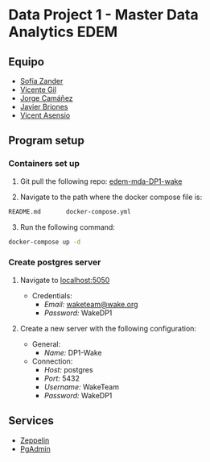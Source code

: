 # Data Project 1 - Master Data Analytics EDEM

## Equipo

* [Sofía Zander](https://github.com/sozanmen)
* [Vicente Gil](https://github.com/vicentegilso)
* [Jorge Camáñez](https://github.com/jcamcre)
* [Javier Briones](https://github.com/jabrio)
* [Vicent Asensio](https://github.com/viasmo1)


## Program setup

### Containers set up

1. Git pull the following repo: [edem-mda-DP1-wake](https://github.com/viasmo1/edem-mda-DP1-wake)

2. Navigate to the path where the docker compose file is:
```sh
README.md		docker-compose.yml
```

3. Run the following command:
```sh
docker-compose up -d
```

### Create postgres server

1. Navigate to [localhost:5050](localhost:5050)

    - Credentials:
        - *Email:* waketeam@wake.org
        - *Password:* WakeDP1

2. Create a new server with the following configuration:
    - General:
        - *Name:* DP1-Wake
    - Connection:
        - *Host:* postgres
        - *Port:* 5432
        - *Username:* WakeTeam
        - *Password:* WakeDP1


## Services
* [Zeppelin](localhost:19999)
* [PgAdmin](localhost:5050)